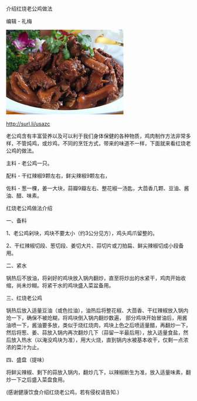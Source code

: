 介绍红烧老公鸡做法


编辑 - 礼梅

![介绍红烧老公鸡做法](https://github.com/ywangnccu/ywang/blob/main/images/OldCock.png)

http://surl.li/usazc

老公鸡含有丰富营养以及可以利于我们身体保健的各种物质，鸡肉制作方法非常多样，不管炖鸡，或炒鸡，不同的烹饪方式，带来的味道不一样，下面就来看红烧老公鸡的做法。

主料 - 老公鸡一只。

配料 - 干红辣椒9颗左右，鲜尖辣椒9颗左右，

佐料 - 葱一棵，姜一大块，蒜瓣9瓣左右、整花椒一汤匙，大茴香几颗、豆油、酱油、醋、味素。

红烧老公鸡做法介绍

一、备料

1、老公鸡剁块，鸡块不要太小（约3公分见方），鸡头鸡爪留整的。

2、干红辣椒切段、葱切段、姜切大片、蒜切片或刀拍扁、鲜尖辣椒切成小段备用。

二、紧水

锅热后不放油，将剁好的鸡块放入锅内翻炒，直至将炒出的水紧干，鸡肉开始收缩，尚未炒糊。将紧干水的鸡块盛入菜盆备用。

三、红烧老公鸡

锅热后放入适量豆油（或色拉油），油热后将整花椒、大茴香、干红辣椒放入锅内炝一下，确保不被炝糊，将鸡块倒入锅内翻炒数遍，
部分鸡块开始冒油后，用酱油喷一下，酱油要多放，类似于烧红烧肉，鸡块上色之后喷适量醋，再翻炒一下，
然后将葱、姜、蒜放入锅内再次翻炒几下（蒜留一半最后用），放入适量食盐，然后放入热水（以淹没鸡块为准），用大火烧，直到锅内水被基本收干，仅剩一点浓浓的菜汁为止。

四、盛盘（提味）

将鲜尖辣椒、剩下的蒜放入锅内，翻炒几下，以辣椒断生为准，放入适量味素，翻炒一下之后盛入菜盘食用。

(感谢健康饮食介绍红烧老公鸡，若有侵权请告知.)
